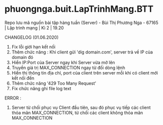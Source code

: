 # phuongnga.buit.LapTrinhMang.BTT
Repo lưu mã nguồn bài tập hàng tuần (Server) - Bùi Thị Phương Nga - 67165 | Lập trình mạng | Kì 2 | 19.20 

CHANGELOG (01.06.2020)
1. Fix lỗi giới hạn kết nối 
2. Thêm chức năng : Khi client gửi 'dig domain.com', server trả về IP của domain đó 
3. Hiển IP:Port của Server ngay khi Server vừa mở lên 
4. Truyền giá trị MAX_CONNECTION ngay từ đối dòng lệnh
5. Hiển thị thông tin địa chỉ, port của client trên server mỗi khi có client mới kết nối đến
6. Thêm chức năng '429 Too Many Request'
7. Fix chức năng ghi file log text

ERROR : 
1. Server từ chối phục vụ Client đầu tiên, sau đó phục vụ tiếp các client thỏa mãn MAX_CONNECTION, từ chối các client không thỏa mãn MAX_CONNECTION 
